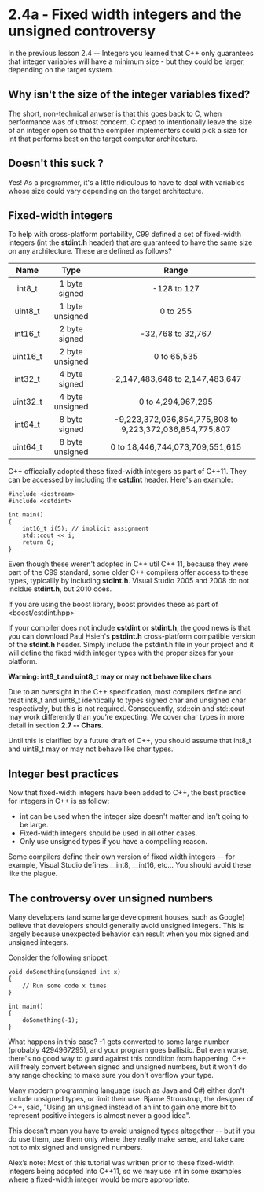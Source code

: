 # 2.4a - Fixed width integers and the unsigned controversy

In the previous lesson 2.4 -- Integers you learned that C++ only guarantees that integer variables will have a minimum size - but they could be larger, depending on the target system.

## Why isn't the size of the integer variables fixed?

The short, non-technical anwser is that this goes back to C, when performance was of utmost concern. C opted to intentionally leave the size of an integer open so that the compiler implementers could pick a size for int that performs best on the target computer architecture.

## Doesn't this suck ?

Yes! As a programmer, it's a little ridiculous to have to deal with variables whose size could vary depending on the target architecture.

## Fixed-width integers

To help with cross-platform portability, C99 defined a set of fixed-width integers (int the **stdint.h** header) that are guaranteed to have the same size on any architecture. These are defined as follows?

| **Name** |	**Type** | **Range** |
|:-:|:-:|:-:|
| int8_t	| 1 byte signed	| -128 to 127 |
| uint8_t	| 1 byte unsigned	| 0 to 255 |
| int16_t	| 2 byte signed	| -32,768 to 32,767 |
| uint16_t	| 2 byte unsigned	| 0 to 65,535 |
| int32_t	| 4 byte signed	| -2,147,483,648 to 2,147,483,647 |
| uint32_t	| 4 byte unsigned	| 0 to 4,294,967,295 |
| int64_t	| 8 byte signed	| -9,223,372,036,854,775,808 to 9,223,372,036,854,775,807 |
| uint64_t	| 8 byte unsigned	| 0 to 18,446,744,073,709,551,615 |

C++ officaially adopted these fixed-width integers as part of C++11. They can be accessed by including the **cstdint** header. Here's an example:

```
#include <iostream>
#include <cstdint>

int main()
{
    int16_t i(5); // implicit assignment
    std::cout << i;
    return 0;
}
```

Even though these weren't adopted in C++ util C++ 11, because they were part of the C99 standard, some older C++ compilers offer access to these types, typicallly by including **stdint.h**. Visual Studio 2005 and 2008 do not incldue **stdint.h**, but 2010 does.

If you are using the boost library, boost provides these as part of <boost/cstdint.hpp>

If your compiler does not include **cstdint** or **stdint.h**, the good news is that you can download Paul Hsieh's **pstdint.h** cross-platform compatible version of the **stdint.h** header. Simply include the pstdint.h file in your project and it will define the fixed width integer types with the proper sizes for your platform.

**Warning: int8_t and uint8_t may or may not behave like chars**

Due to an oversight in the C++ specification, most compilers define and treat int8_t and uint8_t identically to types signed char and unsigned char respectively, but this is not required. Consequently, std::cin and std::cout may work differently than you’re expecting. We cover char types in more detail in section **2.7 -- Chars**.

Until this is clarified by a future draft of C++, you should assume that int8_t and uint8_t may or may not behave like char types.

## Integer best practices

Now that fixed-width integers have been added to C++, the best practice for integers in C++ is as follow:

  - int can be used when the integer size doesn't matter and isn't going to be large.
  - Fixed-width integers should be used in all other cases.
  - Only use unsigned types if you have a compelling reason.

Some compilers define their own version of fixed width integers -- for example, Visual Studio defines __int8, __int16, etc… You should avoid these like the plague.

## The controversy over unsigned numbers

Many developers (and some large development houses, such as Google) believe that developers should generally avoid unsigned integers. This is largely because unexpected behavior can result when you mix signed and unsigned integers.

Consider the following snippet:

```
void doSomething(unsigned int x)
{
    // Run some code x times
}

int main()
{
    doSomething(-1);
}
```

What happens in this case? -1 gets converted to some large number (probably 4294967295), and your program goes ballistic. But even worse, there's no good way to guard against this condition from happening. C++ will freely convert between signed and unsigned numbers, but it won't do any range checking to make sure you don't overflow your type.

Many modern programming language (such as Java and C#) either don't include unsigned types, or limit their use. Bjarne Stroustrup, the designer of C++, said, "Using an unsigned instead of an int to gain one more bit to represent positive integers is almost never a good idea".

This doesn’t mean you have to avoid unsigned types altogether -- but if you do use them, use them only where they really make sense, and take care not to mix signed and unsigned numbers.

Alex’s note: Most of this tutorial was written prior to these fixed-width integers being adopted into C++11, so we may use int in some examples where a fixed-width integer would be more appropriate.
